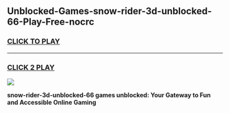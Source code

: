 
## Unblocked-Games-snow-rider-3d-unblocked-66-Play-Free-nocrc
<h3>
<a href="https://premium76.site?title=snow-rider-3d-unblocked-66&ref=21A">CLICK TO PLAY</a></h3>
<hr>

<h3>
<a href="https://premium76.site?title=snow-rider-3d-unblocked-66&ref=21A">CLICK 2 PLAY</a>
  
</h3>

<a href="https://premium76.site?title=snow-rider-3d-unblocked-66&ref=21A"><img src="https://clearcache.store/games.png"></a>


**snow-rider-3d-unblocked-66 games unblocked: Your Gateway to Fun and Accessible Online Gaming**
